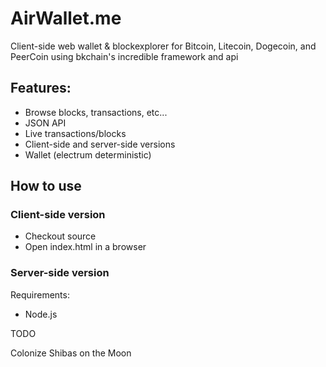 # AirWallet.me

Client-side web wallet & blockexplorer for Bitcoin, Litecoin, Dogecoin, and PeerCoin using bkchain's incredible framework and api

## Features:
* Browse blocks, transactions, etc...
* JSON API
* Live transactions/blocks
* Client-side and server-side versions
* Wallet (electrum deterministic)


## How to use

### Client-side version

* Checkout source
* Open index.html in a browser

### Server-side version


Requirements:
* Node.js

TODO

Colonize Shibas on the Moon
